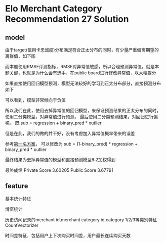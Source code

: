 # Elo Merchant Category Recommendation 27 Solution


## model

由于target(信用卡忠诚度)分布满足符合正太分布的同时，有少量严重偏离期望的离群值，如下图


而本题使用RMSE评测指标，RMSE对异常值敏感，所以合理预测异常值，就是本题关键，也就是为什么会有选手，在public board进行修改异常值，以大幅提分

如果直接使用回归模型预测，模型无法较好的学习到正太分布部分，直接预测分布如下

可以看到，模型非常倾向于负值

所以我们在此，使用去掉异常值的回归模型，来保证预测结果的正太分布的同时，使用二分类模型，对异常值进行预测。
最后使用二分类预测结果，对回归进行偏移。
既 sub = regression + binary_pred * outlier

但是在此，我们的做的并不好，没有考虑加入异常值概率带来的误差

参考[第一名方案](https://www.kaggle.com/c/elo-merchant-category-recommendation/discussion/82036)，
可以修改为
sub = (1-binary_pred) * regression + binary_pred * outlier

最终结果为去掉异常值的模型和直接预测模型8:2加权得到

最终成绩 Private Score 3.60205   Public Score 3.67791

## feature

基本统计特征

滑窗统计

历史访问记录的merchant id,merchant category id,category 1/2/3等类别特征CountVectorizer

时间差特征，包括用户上下次购买时间差，用户最长连续购买天数

